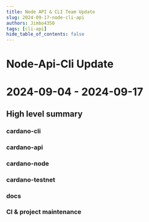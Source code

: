 ```yaml
---
title: Node API & CLI Team Update
slug: 2024-09-17-node-cli-api
authors: Jimbo4350
tags: [cli-api]
hide_table_of_contents: false
---
```


# Node-Api-Cli Update
# 2024-09-04 - 2024-09-17

## High level summary

### cardano-cli

### cardano-api

### cardano-node

### cardano-testnet

### docs

### CI & project maintenance
